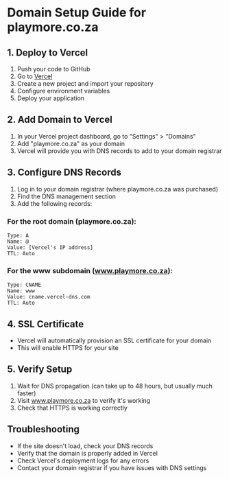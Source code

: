 # Domain Setup Guide for playmore.co.za

## 1. Deploy to Vercel
1. Push your code to GitHub
2. Go to [Vercel](https://vercel.com)
3. Create a new project and import your repository
4. Configure environment variables
5. Deploy your application

## 2. Add Domain to Vercel
1. In your Vercel project dashboard, go to "Settings" > "Domains"
2. Add "playmore.co.za" as your domain
3. Vercel will provide you with DNS records to add to your domain registrar

## 3. Configure DNS Records
1. Log in to your domain registrar (where playmore.co.za was purchased)
2. Find the DNS management section
3. Add the following records:

### For the root domain (playmore.co.za):
```
Type: A
Name: @
Value: [Vercel's IP address]
TTL: Auto
```

### For the www subdomain (www.playmore.co.za):
```
Type: CNAME
Name: www
Value: cname.vercel-dns.com
TTL: Auto
```

## 4. SSL Certificate
- Vercel will automatically provision an SSL certificate for your domain
- This will enable HTTPS for your site

## 5. Verify Setup
1. Wait for DNS propagation (can take up to 48 hours, but usually much faster)
2. Visit www.playmore.co.za to verify it's working
3. Check that HTTPS is working correctly

## Troubleshooting
- If the site doesn't load, check your DNS records
- Verify that the domain is properly added in Vercel
- Check Vercel's deployment logs for any errors
- Contact your domain registrar if you have issues with DNS settings 